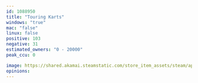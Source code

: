 ```yaml
---
id: 1088950
title: "Touring Karts"
windows: "true"
mac: "false"
linux: false
positive: 103
negative: 31
estimated_owners: "0 - 20000"
peak_ccu: 0

image: https://shared.akamai.steamstatic.com/store_item_assets/steam/apps/1088950/header.jpg?t=1607879436
opinions:
---
```

